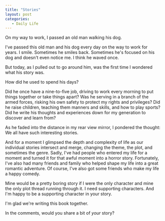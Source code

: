 ```yaml
---
title: "Stories"
layout: post
categories:
   - Daily Life
---
```

On my way to work, I passed an old man walking his dog.

I&#39;ve passed this old man and his dog every day on the way to work for years. I smile. Sometimes he smiles back. Sometimes he&#39;s focused on his dog and doesn&#39;t even notice me. I think he waved once.

But today, as I pulled out to go around him, was the first time I wondered what his story was.

How did he used to spend his days?

Did he once have a nine-to-five job, driving to work every morning to put things together or take things apart? Was he serving in a branch of the armed forces, risking his own safety to protect my rights and privileges? Did he raise children, teaching them manners and skills, and how to play sports? Did he write his thoughts and experiences down for my generation to discover and learn from?

As he faded into the distance in my rear view mirror, I pondered the thought: We all have such interesting stories.

And for a moment I glimpsed the depth and complexity of life as our individual stories intersect and merge, changing the theme, the plot, and sometimes the genre. Sadly, I&#39;ve had people who entered my life for a moment and turned it for that awful moment into a horror story. Fortunately, I&#39;ve also had many friends and family who helped shape my life into a great romantic adventure. Of course, I&#39;ve also got some friends who make my life a happy comedy.

Mine would be a pretty boring story if I were the only character and mine the only plot thread running through it. I need supporting characters. And I&#39;m happy to be a supporting character in your story.

I&#39;m glad we&#39;re writing this book together.

In the comments, would you share a bit of _your_ story?
